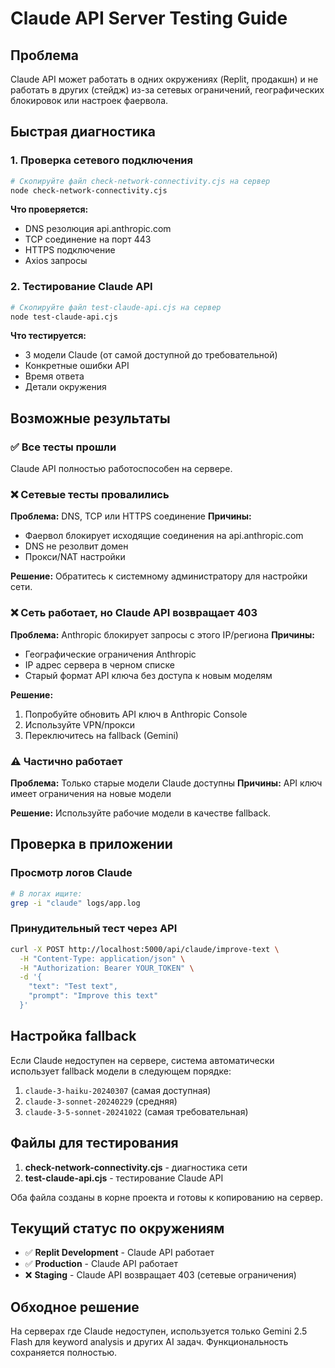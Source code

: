 # Claude API Server Testing Guide

## Проблема
Claude API может работать в одних окружениях (Replit, продакшн) и не работать в других (стейдж) из-за сетевых ограничений, географических блокировок или настроек фаервола.

## Быстрая диагностика

### 1. Проверка сетевого подключения
```bash
# Скопируйте файл check-network-connectivity.cjs на сервер
node check-network-connectivity.cjs
```

**Что проверяется:**
- DNS резолюция api.anthropic.com
- TCP соединение на порт 443
- HTTPS подключение
- Axios запросы

### 2. Тестирование Claude API
```bash
# Скопируйте файл test-claude-api.cjs на сервер
node test-claude-api.cjs
```

**Что тестируется:**
- 3 модели Claude (от самой доступной до требовательной)
- Конкретные ошибки API
- Время ответа
- Детали окружения

## Возможные результаты

### ✅ Все тесты прошли
Claude API полностью работоспособен на сервере.

### ❌ Сетевые тесты провалились
**Проблема:** DNS, TCP или HTTPS соединение
**Причины:**
- Фаервол блокирует исходящие соединения на api.anthropic.com
- DNS не резолвит домен
- Прокси/NAT настройки

**Решение:** Обратитесь к системному администратору для настройки сети.

### ❌ Сеть работает, но Claude API возвращает 403
**Проблема:** Anthropic блокирует запросы с этого IP/региона
**Причины:**
- Географические ограничения Anthropic
- IP адрес сервера в черном списке
- Старый формат API ключа без доступа к новым моделям

**Решение:** 
1. Попробуйте обновить API ключ в Anthropic Console
2. Используйте VPN/прокси
3. Переключитесь на fallback (Gemini)

### ⚠️ Частично работает
**Проблема:** Только старые модели Claude доступны
**Причины:** API ключ имеет ограничения на новые модели

**Решение:** Используйте рабочие модели в качестве fallback.

## Проверка в приложении

### Просмотр логов Claude
```bash
# В логах ищите:
grep -i "claude" logs/app.log
```

### Принудительный тест через API
```bash
curl -X POST http://localhost:5000/api/claude/improve-text \
  -H "Content-Type: application/json" \
  -H "Authorization: Bearer YOUR_TOKEN" \
  -d '{
    "text": "Test text",
    "prompt": "Improve this text"
  }'
```

## Настройка fallback

Если Claude недоступен на сервере, система автоматически использует fallback модели в следующем порядке:

1. `claude-3-haiku-20240307` (самая доступная)
2. `claude-3-sonnet-20240229` (средняя)
3. `claude-3-5-sonnet-20241022` (самая требовательная)

## Файлы для тестирования

1. **check-network-connectivity.cjs** - диагностика сети
2. **test-claude-api.cjs** - тестирование Claude API

Оба файла созданы в корне проекта и готовы к копированию на сервер.

## Текущий статус по окружениям

- ✅ **Replit Development** - Claude API работает
- ✅ **Production** - Claude API работает  
- ❌ **Staging** - Claude API возвращает 403 (сетевые ограничения)

## Обходное решение

На серверах где Claude недоступен, используется только Gemini 2.5 Flash для keyword analysis и других AI задач. Функциональность сохраняется полностью.